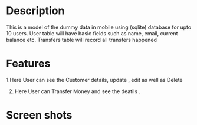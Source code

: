 # Description 


 This is a model of the dummy data in mobile  using (sqlite) database  for upto 10 users. User table will have basic fields such as  name, email, current balance etc. Transfers table will record  all transfers happened

# Features 
1.Here User can see the Customer details, update , edit as well as Delete 

2. Here User can Transfer Money and see the deatils .

# Screen shots

